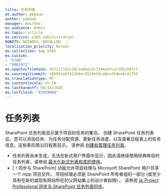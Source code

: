 ```yaml
---
title: 任务列表
ms.author: pebaum
author: pebaum
manager: mnirkhe
ms.audience: Admin
ms.topic: article
ms.service: o365-administration
ROBOTS: NOINDEX, NOFOLLOW
localization_priority: Normal
ms.collection: Adm_O365
ms.custom:
- "5780"
- "9002971"
ms.openlocfilehash: 93721f193c20c1a8bec3c7344aefcac192c987cf
ms.sourcegitcommit: c6692ce0fa1358ec3529e59ca0ecdfdea4cdc759
ms.translationtype: MT
ms.contentlocale: zh-CN
ms.lasthandoff: 09/14/2020
ms.locfileid: "47659084"
---
```

# <a name="task-list"></a>任务列表

SharePoint 任务列表显示属于项目的任务的集合。 创建 SharePoint 任务列表后，您可以添加任务、为任务分配资源、更新任务进度，以及查看日程表上的任务信息，这些条形图沿日程表显示。 请参阅 [创建和管理任务列表](https://support.microsoft.com/office/466ad207-46fd-4c77-9af1-41bc23cec21a)。  

-   任务列表尚未生成，无法在新式用户界面中显示，因此请继续使用经典体验的任务列表，请参阅 [最大化新式列表和库的使用](https://docs.microsoft.com/sharepoint/dev/transform/modernize-userinterface-lists-and-libraries)。
-   [！同步与 SharePoint] 功能允许项目经理与 Microsoft SharePoint 用户共享一个 mpp 项目文件。 项目经理必须是 SharePoint 所有者组的一部分 (或至少具有在新的或现有网站所在的父网站集上的设计者权限) 。 请参阅 [从 Project Professional 同步与 SharePoint 任务列表同步](https://docs.microsoft.com/office/troubleshoot/project/sync-with-tasks-from-project)。